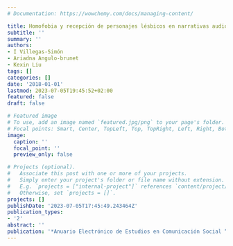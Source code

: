 ```yaml
---
# Documentation: https://wowchemy.com/docs/managing-content/

title: Homofobia y recepción de personajes lésbicos en narrativas audiovisuales.
subtitle: ''
summary: ''
authors:
- I Villegas-Simón
- Ariadna Angulo-brunet
- Kexin Liu
tags: []
categories: []
date: '2018-01-01'
lastmod: 2023-07-05T19:45:52+02:00
featured: false
draft: false

# Featured image
# To use, add an image named `featured.jpg/png` to your page's folder.
# Focal points: Smart, Center, TopLeft, Top, TopRight, Left, Right, BottomLeft, Bottom, BottomRight.
image:
  caption: ''
  focal_point: ''
  preview_only: false

# Projects (optional).
#   Associate this post with one or more of your projects.
#   Simply enter your project's folder or file name without extension.
#   E.g. `projects = ["internal-project"]` references `content/project/deep-learning/index.md`.
#   Otherwise, set `projects = []`.
projects: []
publishDate: '2023-07-05T17:45:49.243464Z'
publication_types:
- '2'
abstract: ''
publication: '*Anuario Electrónico de Estudios en Comunicación Social “Disertaciones”*'
---
```

